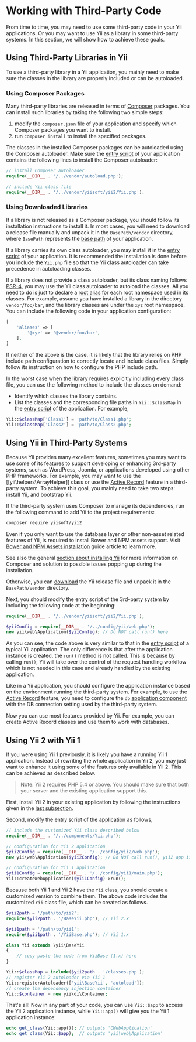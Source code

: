 Working with Third-Party Code
=============================

From time to time, you may need to use some third-party code in your Yii applications. Or you may want to
use Yii as a library in some third-party systems. In this section, we will show how to achieve these goals.


Using Third-Party Libraries in Yii <span id="using-libs-in-yii"></span>
----------------------------------

To use a third-party library in a Yii application, you mainly need to make sure the classes in the library
are properly included or can be autoloaded.

### Using Composer Packages <span id="using-composer-packages"></span>

Many third-party libraries are released in terms of [Composer](https://getcomposer.org/) packages.
You can install such libraries by taking the following two simple steps:

1. modify the `composer.json` file of your application and specify which Composer packages you want to install.
2. run `composer install` to install the specified packages.

The classes in the installed Composer packages can be autoloaded using the Composer autoloader. Make sure
the [entry script](structure-entry-scripts.md) of your application contains the following lines to install
the Composer autoloader:

```php
// install Composer autoloader
require(__DIR__ . '/../vendor/autoload.php');

// include Yii class file
require(__DIR__ . '/../vendor/yiisoft/yii2/Yii.php');
```

### Using Downloaded Libraries <span id="using-downloaded-libs"></span>

If a library is not released as a Composer package, you should follow its installation instructions to install it.
In most cases, you will need to download a release file manually and unpack it in the `BasePath/vendor` directory,
where `BasePath` represents the [base path](structure-applications.md#basePath) of your application.

If a library carries its own class autoloader, you may install it in the [entry script](structure-entry-scripts.md)
of your application. It is recommended the installation is done before you include the `Yii.php` file so that
the Yii class autoloader can take precedence in autoloading classes.

If a library does not provide a class autoloader, but its class naming follows [PSR-4](http://www.php-fig.org/psr/psr-4/),
you may use the Yii class autoloader to autoload the classes. All you need to do is just to declare a
[root alias](concept-aliases.md#defining-aliases) for each root namespace used in its classes. For example,
assume you have installed a library in the directory `vendor/foo/bar`, and the library classes are under
the `xyz` root namespace. You can include the following code in your application configuration:

```php
[
    'aliases' => [
        '@xyz' => '@vendor/foo/bar',
    ],
]
```

If neither of the above is the case, it is likely that the library relies on PHP include path configuration to
correctly locate and include class files. Simply follow its instruction on how to configure the PHP include path.

In the worst case when the library requires explicitly including every class file, you can use the following method
to include the classes on demand:

* Identify which classes the library contains.
* List the classes and the corresponding file paths in `Yii::$classMap` in the [entry script](structure-entry-scripts.md)
  of the application. For example,
```php
Yii::$classMap['Class1'] = 'path/to/Class1.php';
Yii::$classMap['Class2'] = 'path/to/Class2.php';
```


Using Yii in Third-Party Systems <span id="using-yii-in-others"></span>
--------------------------------

Because Yii provides many excellent features, sometimes you may want to use some of its features to support
developing or enhancing 3rd-party systems, such as WordPress, Joomla, or applications developed using other PHP
frameworks. For example, you may want to use the [[yii\helpers\ArrayHelper]] class or use the
[Active Record](db-active-record.md) feature in a third-party system. To achieve this goal, you mainly need to
take two steps: install Yii, and bootstrap Yii.

If the third-party system uses Composer to manage its dependencies, run the following command to add Yii
to the project requirements:

```bash
composer require yiisoft/yii2
```

Even if you only want to use the database layer or other non-asset related features of Yii, is required to install
Bower and NPM assets support. Visit [Bower and NPM Assets installation](structure-assets.md#bower-npm-assets) guide
article to learn more.

See also the general [section about installing Yii](start-installation.md#installing-via-composer) for more information
on Composer and solution to possible issues popping up during the installation.

Otherwise, you can [download](http://www.yiiframework.com/download/) the Yii release file and unpack it in
the `BasePath/vendor` directory.

Next, you should modify the entry script of the 3rd-party system by including the following code at the beginning:

```php
require(__DIR__ . '/../vendor/yiisoft/yii2/Yii.php');

$yiiConfig = require(__DIR__ . '/../config/yii/web.php');
new yii\web\Application($yiiConfig); // Do NOT call run() here
```

As you can see, the code above is very similar to that in the [entry script](structure-entry-scripts.md) of
a typical Yii application. The only difference is that after the application instance is created, the `run()` method
is not called. This is because by calling `run()`, Yii will take over the control of the request handling workflow
which is not needed in this case and already handled by the existing application.

Like in a Yii application, you should configure the application instance based on the environment running
the third-party system. For example, to use the [Active Record](db-active-record.md) feature, you need to configure
the `db` [application component](structure-application-components.md) with the DB connection setting used by the third-party system.

Now you can use most features provided by Yii. For example, you can create Active Record classes and use them
to work with databases.


Using Yii 2 with Yii 1 <span id="using-both-yii2-yii1"></span>
----------------------

If you were using Yii 1 previously, it is likely you have a running Yii 1 application. Instead of rewriting
the whole application in Yii 2, you may just want to enhance it using some of the features only available in Yii 2.
This can be achieved as described below.

> Note: Yii 2 requires PHP 5.4 or above. You should make sure that both your server and the existing application
> support this.

First, install Yii 2 in your existing application by following the instructions given in the [last subsection](#using-yii-in-others).

Second, modify the entry script of the application as follows,

```php
// include the customized Yii class described below
require(__DIR__ . '/../components/Yii.php');

// configuration for Yii 2 application
$yii2Config = require(__DIR__ . '/../config/yii2/web.php');
new yii\web\Application($yii2Config); // Do NOT call run(), yii2 app is only used as service locator

// configuration for Yii 1 application
$yii1Config = require(__DIR__ . '/../config/yii1/main.php');
Yii::createWebApplication($yii1Config)->run();
```

Because both Yii 1 and Yii 2 have the `Yii` class, you should create a customized version to combine them.
The above code includes the customized `Yii` class file, which can be created as follows.

```php
$yii2path = '/path/to/yii2';
require($yii2path . '/BaseYii.php'); // Yii 2.x

$yii1path = '/path/to/yii1';
require($yii1path . '/YiiBase.php'); // Yii 1.x

class Yii extends \yii\BaseYii
{
    // copy-paste the code from YiiBase (1.x) here
}

Yii::$classMap = include($yii2path . '/classes.php');
// register Yii 2 autoloader via Yii 1
Yii::registerAutoloader(['yii\BaseYii', 'autoload']);
// create the dependency injection container
Yii::$container = new yii\di\Container;
```

That's all! Now in any part of your code, you can use `Yii::$app` to access the Yii 2 application instance, while
`Yii::app()` will give you the Yii 1 application instance:

```php
echo get_class(Yii::app()); // outputs 'CWebApplication'
echo get_class(Yii::$app);  // outputs 'yii\web\Application'
```

